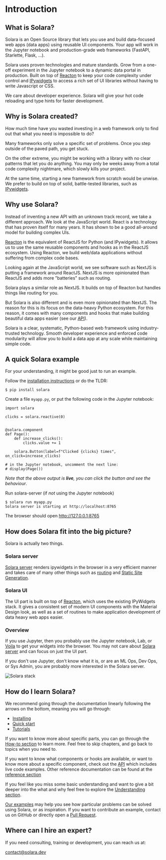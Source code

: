 # Introduction


## What is Solara?

Solara is an Open Source library that lets you use and build data-focused web apps (data apps) using reusable UI components. Your app will work in the Jupyter notebook and production-grade web frameworks (FastAPI, Starlette, Flask, ...).

Solara uses proven technologies and mature standards. Grow from a one-off experiment in the Jupyter notebook to a dynamic data portal in production.  Built on top of [Reacton](/docs/understanding/reacton) to keep your code complexity under control and [IPywidgets](/docs/understanding/ipywidgets) to access a rich set of UI libraries without having to write Javascript or CSS.

We care about developer experience. Solara will give your hot code reloading and type hints for faster development.

## Why is Solara created?

How much time have you wasted investing in a web framework only to find out that what you need is impossible to do?

Many frameworks only solve a specific set of problems. Once you step outside of the paved path, you get stuck.

On the other extreme, you might be working with a library with no clear patterns that let you do anything. You may only be weeks away from a total code complexity nightmare, which slowly kills your project.

At the same time, starting a new framework from scratch would be unwise. We prefer to build on top of solid, battle-tested libraries, such as [IPywidgets](/docs/understanding/ipywidgets).

## Why use Solara?

Instead of inventing a new API with an unknown track record, we take a different approach. We look at the JavaScript world. React is a technology that has proven itself for many years. It has shown to be a good all-around model for building complex UIs.

[Reacton](/docs/understanding/reacton) is the equivalent of ReactJS for Python (and IPywidgets). It allows us to use the same reusable components and hooks as in the ReactJS ecosystem. Using Reacton, we build web/data applications without suffering from complex code bases.

Looking again at the JavaScript world, we see software such as NextJS is putting a framework around ReactJS. NextJS is more opinionated than ReactJS and adds more "batteries" such as routing.

Solara plays a similar role as NextJS. It builds on top of Reacton but handles things like routing for you.

But Solara is also different and is even more opinionated than NextJS. The reason for this is its focus on the data-heavy Python ecosystem. For this reason, it comes with many components and hooks that make building beautiful data apps easier (see our [API](/api)).

Solara is a clear, systematic, Python-based web framework using industry-trusted technology. Smooth developer experience and enforced code modularity will allow you to build a data app at any scale while maintaining simple code.

## A quick Solara example

For your understanding, it might be good just to run an example.

Follow the [installation instructions](/docs/installing) or do the TLDR:

    $ pip install solara


Create a file `myapp.py`, or put the following code in the Jupyter notebook:

```solara
import solara

clicks = solara.reactive(0)


@solara.component
def Page():
    def increase_clicks():
        clicks.value += 1

    solara.Button(label=f"Clicked {clicks} times", on_click=increase_clicks)

# in the Jupyter notebook, uncomment the next line:
# display(Page())
```

*Note that the above output is __live__, you can click the button and see the behaviour*.

Run solara-server (if *not* using the Jupyter notebook)

    $ solara run myapp.py
    Solara server is starting at http://localhost:8765

The browser should open http://127.0.0.1:8765




## How does Solara fit into the big picture?

Solara is actually two things.

### Solara server
[Solara server](/docs/understanding/solara-server) renders ipywidgets in the browser in a very efficient manner and takes care of many other things
such as [routing](/docs/understanding/routing) and [Static Site Generation](/docs/reference/static-site-generation).

### Solara UI

The UI part is built on top of [Reacton](/docs/understanding/reacton), which uses the existing IPyWidgets stack. It gives a consistent set
of modern UI components with the Material Design look, as well as a set of routines to make application development of data heavy web apps
easier.


### Overview
If you use Jupyter, then you probably use the Jupyter notebook, Lab, or [Voila](/docs/understanding/voila) to get your widgets into the browser. You may not care about [Solara server](/docs/understanding/solara-server) and can focus on just the UI part.

If you don't use Jupyter, don't know what it is, or are an ML Ops, Dev Ops, or Sys Admin, you are probably more interested in the Solara server.

![Solara stack](/static/public/docs/solara-stack.png)

## How do I learn Solara?

We recommend going through the documentation linearly following the arrows on the bottom, meaning you will go through:

 * [Installing](/docs/installing)
 * [Quick start](/docs/quickstart)
 * [Tutorials](/docs/tutorial)

If you want to know more about specific parts, you can go through the [How-to section](/docs/howto) to learn more. Feel free to skip chapters, and go back to topics when you need to.


If you want to know what components or hooks are available, or want to know more about a specific component, check out the [API](/api) which includes live code examples. Other reference documentation can be found at the [reference section](/docs/reference)

If you feel like you miss some basic understanding and want to give a bit deeper into the what and why feel free to explore the [Understanding section](/docs/understanding).


[Our examples](/examples) may help you see how particular problems can be solved using Solara, or as inspiration. If you want to contribute an example, contact us on GitHub or directly open a [Pull Request](https://github.com/widgetti/solara/).


## Where can I hire an expert?

If you need consulting, training or development, you can reach us at:

contact@solara.dev
